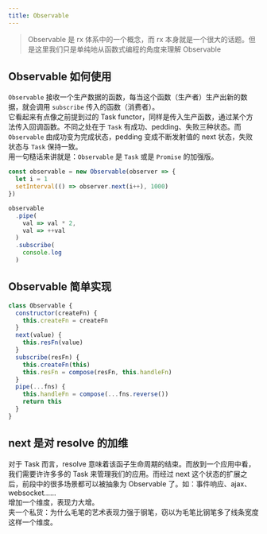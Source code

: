 ```yaml
---
title: Observable
---
```


> Observable 是 rx 体系中的一个概念，而 rx 本身就是一个很大的话题。但是这里我们只是单纯地从函数式编程的角度来理解 Observable

## Observable 如何使用

`Observable` 接收一个生产数据的函数，每当这个函数（生产者）生产出新的数据，就会调用 `subscribe` 传入的函数（消费者）。  
它看起来有点像之前提到过的 Task functor，同样是传入生产函数，通过某个方法传入回调函数。不同之处在于 `Task` 有成功、pedding、失败三种状态。而 `Observable` 由成功变为完成状态，pedding 变成不断发射值的 next 状态，失败状态与 `Task` 保持一致。  
用一句糙话来讲就是：`Observable` 是 `Task` 或是 `Promise` 的加强版。

```js
const observable = new Observable(observer => {
  let i = 1
  setInterval(() => observer.next(i++), 1000)
})

observable
  .pipe(
    val => val * 2,
    val => ++val
  )
  .subscribe(
    console.log
  )
```

## Observable 简单实现

```js
class Observable {
  constructor(createFn) {
    this.createFn = createFn
  }
  next(value) {
    this.resFn(value)
  }
  subscribe(resFn) {
    this.createFn(this)
    this.resFn = compose(resFn, this.handleFn)
  }
  pipe(...fns) {
    this.handleFn = compose(...fns.reverse())
    return this
  }
}
```

## next 是对 resolve 的加维

对于 Task 而言，resolve 意味着该函子生命周期的结束。而放到一个应用中看，我们需要许许多多的 Task 来管理我们的应用。而经过 next 这个状态的扩展之后，前段中的很多场景都可以被抽象为 Observable 了。如：事件响应、ajax、websocket......  
增加一个维度，表现力大增。  
夹一个私货：为什么毛笔的艺术表现力强于钢笔，窃以为毛笔比钢笔多了线条宽度这样一个维度。